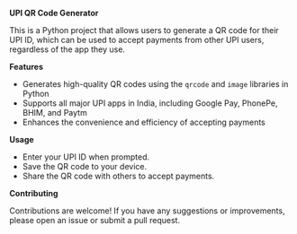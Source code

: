 **UPI QR Code Generator**

This is a Python project that allows users to generate a QR code for their UPI ID, which can be used to accept payments from other UPI users, regardless of the app they use.

**Features**

* Generates high-quality QR codes using the `qrcode` and `image` libraries in Python
* Supports all major UPI apps in India, including Google Pay, PhonePe, BHIM, and Paytm
* Enhances the convenience and efficiency of accepting payments

**Usage**
* Enter your UPI ID when prompted.
* Save the QR code to your device.
* Share the QR code with others to accept payments.

**Contributing**

Contributions are welcome! If you have any suggestions or improvements, please open an issue or submit a pull request.
